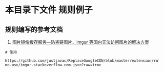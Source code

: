 # 本目录下文件 规则例子

## 规则编写的参考文档

1. [图片镜像缓存服务—防盗链图片、imgur 等国内无法访问图片的解决方案](https://funletu.com/10538/.html)

```text
# 使用

https://github.com/justjavac/ReplaceGoogleCDN/blob/master/extension/rules/example-no-use/imgur-stackoverflow.com.json?raw=true

```
